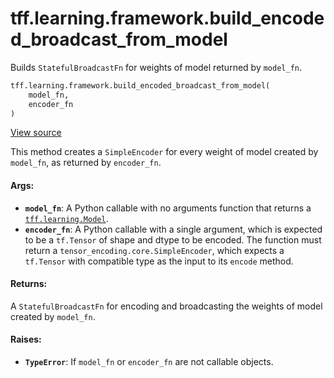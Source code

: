 <div itemscope itemtype="http://developers.google.com/ReferenceObject">
<meta itemprop="name" content="tff.learning.framework.build_encoded_broadcast_from_model" />
<meta itemprop="path" content="Stable" />
</div>

# tff.learning.framework.build_encoded_broadcast_from_model

Builds `StatefulBroadcastFn` for weights of model returned by `model_fn`.

```python
tff.learning.framework.build_encoded_broadcast_from_model(
    model_fn,
    encoder_fn
)
```

<a target="_blank" href="http://github.com/tensorflow/federated/tree/master/tensorflow_federated/python/learning/framework/encoding_utils.py">View
source</a>

<!-- Placeholder for "Used in" -->

This method creates a `SimpleEncoder` for every weight of model created by
`model_fn`, as returned by `encoder_fn`.

#### Args:

*   <b>`model_fn`</b>: A Python callable with no arguments function that returns
    a
    <a href="../../../tff/learning/Model.md"><code>tff.learning.Model</code></a>.
*   <b>`encoder_fn`</b>: A Python callable with a single argument, which is
    expected to be a `tf.Tensor` of shape and dtype to be encoded. The function
    must return a `tensor_encoding.core.SimpleEncoder`, which expects a
    `tf.Tensor` with compatible type as the input to its `encode` method.

#### Returns:

A `StatefulBroadcastFn` for encoding and broadcasting the weights of model
created by `model_fn`.

#### Raises:

*   <b>`TypeError`</b>: If `model_fn` or `encoder_fn` are not callable objects.
